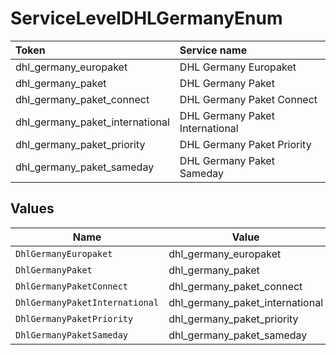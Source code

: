 # ServiceLevelDHLGermanyEnum

|Token | Service name|
|:---|:---|
| dhl_germany_europaket | DHL Germany Europaket|
| dhl_germany_paket | DHL Germany Paket|
| dhl_germany_paket_connect | DHL Germany Paket Connect|
| dhl_germany_paket_international | DHL Germany Paket International|
| dhl_germany_paket_priority | DHL Germany Paket Priority|
| dhl_germany_paket_sameday | DHL Germany Paket Sameday|



## Values

| Name                            | Value                           |
| ------------------------------- | ------------------------------- |
| `DhlGermanyEuropaket`           | dhl_germany_europaket           |
| `DhlGermanyPaket`               | dhl_germany_paket               |
| `DhlGermanyPaketConnect`        | dhl_germany_paket_connect       |
| `DhlGermanyPaketInternational`  | dhl_germany_paket_international |
| `DhlGermanyPaketPriority`       | dhl_germany_paket_priority      |
| `DhlGermanyPaketSameday`        | dhl_germany_paket_sameday       |